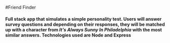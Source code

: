 #Friend Finder

#### Full stack app that simulates a simple personality test. Users will answer survey questions and depending on their responses, they will be matched up with a character from *It's Always Sunny In Philadelphia* with the most similar answers.  Technologies used are **Node and Express**